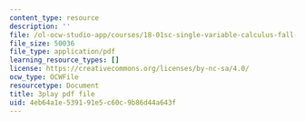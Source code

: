 ```yaml
---
content_type: resource
description: ''
file: /ol-ocw-studio-app/courses/18-01sc-single-variable-calculus-fall-2010/4eb64a1e539191e5c60c9b86d44a643f_9v25gg2qJYE.pdf
file_size: 50036
file_type: application/pdf
learning_resource_types: []
license: https://creativecommons.org/licenses/by-nc-sa/4.0/
ocw_type: OCWFile
resourcetype: Document
title: 3play pdf file
uid: 4eb64a1e-5391-91e5-c60c-9b86d44a643f
---
```

